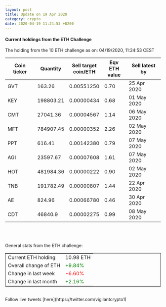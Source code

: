 ```yaml
---
layout: post
title: Update on 19 Apr 2020
category: crypto
date: 2020-04-19 11:24:53 +0200
---
```




#### Current holdings from the ETH Challenge

The holding from the 10 ETH challenge as on: 04/19/2020, 11:24:53 CEST

|Coin ticker|Quantity|Sell target<br>coin/ETH|Eqv ETH<br>value|Sell latest by|
|-----------|--------|-----------|-----------|--------------|
GVT|163.26|  0.00551250|0.70|25 Apr 2020|
KEY|198803.21|  0.00000434|0.68|01 May 2020|
CMT|27041.36|  0.00004567|1.14|06 May 2020|
MFT|784907.45|  0.00000352|2.26|02 May 2020|
PPT|616.41|  0.00142380|0.79|07 May 2020|
AGI|23597.67|  0.00007608|1.61|07 May 2020|
HOT|481984.36|  0.00000222|0.90|02 May 2020|
TNB|191782.49|  0.00000807|1.44|22 Apr 2020|
AE|824.96|  0.00066780|0.46|30 Apr 2020|
CDT|46840.9|  0.00002275|0.99|08 May 2020|

<br>
<br>
<br>
General stats from the ETH challenge:

<table style="border:1px solid black;margin-left:auto;margin-right:auto;">
	<tbody>
	<tr>
		<td>Current ETH holding</td>
		<td>     10.98 ETH</td>
	</tr>
	<tr>
		<td>Overall change of ETH</td>
		<td><font color="green">+9.84%</font></td>
	</tr>
	<tr>
		<td>Change in last week</td>
		<td><font color="red">-6.60%</font></td>
	</tr>
	<tr>
		<td>Change in last month</td>
		<td><font color="green">+2.16%</font></td>
	</tr>
	</tbody>
</table>

<br>
Follow live tweets [here](https://twitter.com/vigilantcrypto1)
<br>
<br>